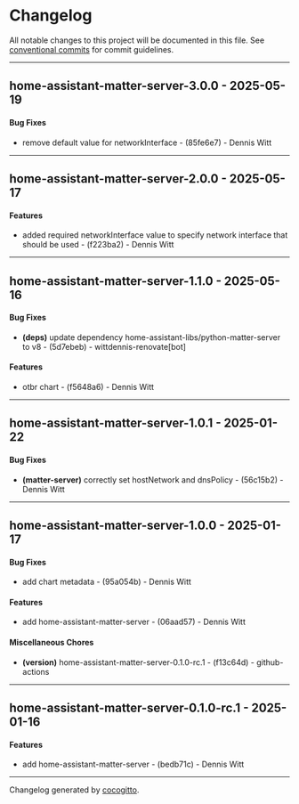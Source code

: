 # Changelog
All notable changes to this project will be documented in this file. See [conventional commits](https://www.conventionalcommits.org/) for commit guidelines.

- - -
## home-assistant-matter-server-3.0.0 - 2025-05-19
#### Bug Fixes
- remove default value for networkInterface - (85fe6e7) - Dennis Witt

- - -

## home-assistant-matter-server-2.0.0 - 2025-05-17
#### Features
- added required networkInterface value to specify network interface that should be used - (f223ba2) - Dennis Witt

- - -

## home-assistant-matter-server-1.1.0 - 2025-05-16
#### Bug Fixes
- **(deps)** update dependency home-assistant-libs/python-matter-server to v8 - (5d7ebeb) - wittdennis-renovate[bot]
#### Features
- otbr chart - (f5648a6) - Dennis Witt

- - -

## home-assistant-matter-server-1.0.1 - 2025-01-22
#### Bug Fixes
- **(matter-server)** correctly set hostNetwork and dnsPolicy - (56c15b2) - Dennis Witt

- - -

## home-assistant-matter-server-1.0.0 - 2025-01-17
#### Bug Fixes
- add chart metadata - (95a054b) - Dennis Witt
#### Features
- add home-assistant-matter-server - (06aad57) - Dennis Witt
#### Miscellaneous Chores
- **(version)** home-assistant-matter-server-0.1.0-rc.1 - (f13c64d) - github-actions

- - -

## home-assistant-matter-server-0.1.0-rc.1 - 2025-01-16
#### Features
- add home-assistant-matter-server - (bedb71c) - Dennis Witt

- - -

Changelog generated by [cocogitto](https://github.com/cocogitto/cocogitto).